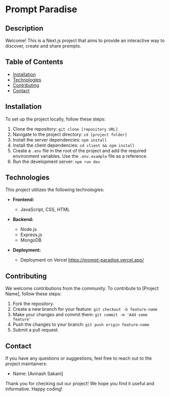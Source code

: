 # Prompt Paradise

## Description

Welcome! This is a Next.js project that aims to provide an interactive way to discover, create and share prompts.

## Table of Contents

- [Installation](#installation)
- [Technologies](#technologies)
- [Contributing](#contributing)
- [Contact](#contact)

## Installation

To set up the project locally, follow these steps:

1. Clone the repository: `git clone [repository URL]`
2. Navigate to the project directory: `cd [project folder]`
3. Install the server dependencies: `npm install`
4. Install the client dependencies: `cd client && npm install`
5. Create a `.env` file in the root of the project and add the required environment variables. Use the `.env.example` file as a reference.
6. Run the development server: `npm run dev`



## Technologies

This project utilizes the following technologies:

- **Frontend:**
  - JavaScript, CSS, HTML

- **Backend:**
  - Node.js
  - Express.js
  - MongoDB

- **Deployment:**
  - Deployment on Vercel https://prompt-paradise.vercel.app/

## Contributing

We welcome contributions from the community. To contribute to [Project Name], follow these steps:

1. Fork the repository.
2. Create a new branch for your feature: `git checkout -b feature-name`
3. Make your changes and commit them: `git commit -m 'Add some feature'`
4. Push the changes to your branch: `git push origin feature-name`
5. Submit a pull request.


## Contact

If you have any questions or suggestions, feel free to reach out to the project maintainers:

- Name: [Avinash Sakani]


Thank you for checking out our project! We hope you find it useful and informative. Happy coding!
